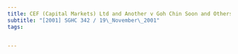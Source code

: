```yaml
---
title: CEF (Capital Markets) Ltd and Another v Goh Chin Soon and Others 
subtitle: "[2001] SGHC 342 / 19\_November\_2001"
tags:


---
```


